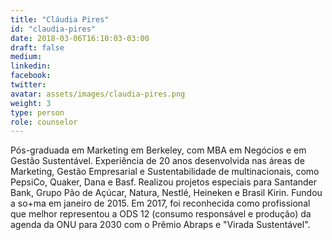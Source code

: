 ```yaml
---
title: "Cláudia Pires"
id: "claudia-pires"
date: 2018-03-06T16:10:03-03:00
draft: false
medium:
linkedin:
facebook:
twitter:
avatar: assets/images/claudia-pires.png
weight: 3
type: person
role: counselor
---
```


Pós-graduada em Marketing em Berkeley, com MBA em Negócios e em Gestão Sustentável. Experiência de 20 anos desenvolvida nas áreas de Marketing, Gestão Empresarial e Sustentabilidade de multinacionais, como PepsiCo, Quaker, Dana e Basf. Realizou projetos especiais para Santander Bank, Grupo Pão de Açúcar, Natura, Nestlé, Heineken e Brasil Kirin. Fundou a so+ma em janeiro de 2015. Em 2017, foi reconhecida como profissional que melhor representou a ODS 12 (consumo responsável e produção) da agenda da ONU para 2030 com o Prêmio Abraps e "Virada Sustentável".
